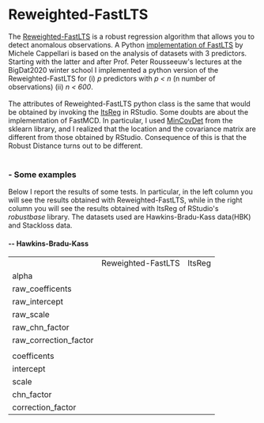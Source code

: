 # Reweighted-FastLTS

<p>
The <a href="https://www.researchgate.net/publication/220451824_Computing_LTS_Regression_for_Large_Data_Sets">Reweighted-FastLTS<a> is a robust regression algorithm that allows you to detect anomalous observations.
A Python <a href="https://pypi.org/project/ltsfit/">implementation of FastLTS</a> by Michele Cappellari is based on the analysis of datasets with 3 predictors. Starting with the latter and after Prof. Peter Rousseeuw's lectures at the BigDat2020 winter school I implemented a python version of the Reweighted-FastLTS for (i) <i>p</i> predictors with <i>p < n</i> (n number of observations) (ii) <i>n < 600</i>.
<br><br>
The attributes of Reweighted-FastLTS python class is the same that would be obtained by invoking the <a href="https://www.rdocumentation.org/packages/robustbase/versions/0.93-5/topics/ltsReg">ltsReg</a> in RStudio.
Some doubts are about the implementation of FastMCD. In particular, I used <a href="https://scikit-learn.org/stable/modules/generated/sklearn.covariance.MinCovDet.html">MinCovDet<a> from the sklearn library, and I realized that the location and the covariance matrix are different from those obtained by RStudio. Consequence of this is that the Robust Distance turns out to be different.
<br><br>  
  <h3>- Some examples</h3>
  Below I report the results of some tests. In particular, in the left column you will see the results obtained with Reweighted-FastLTS,   while in the right column you will see the results obtained with ltsReg of RStudio's <i>robustbase</i> library. The datasets used are   Hawkins-Bradu-Kass data(HBK) and Stackloss data.
  <br>
    <h4>-- Hawkins-Bradu-Kass</h4>
      <table>
        <tr><td></td><td>Reweighted-FastLTS</td><td>ltsReg</td></tr>
        <tr><td>alpha</td><td> </td><td> </td></tr>
        <tr><td>raw_coefficents</td><td> </td><td> </td></tr>
        <tr><td>raw_intercept</td><td> </td><td> </td></tr>
        <tr><td>raw_scale</td><td> </td><td> </td></tr>
        <tr><td>raw_chn_factor</td><td> </td><td>  </td></tr>
        <tr><td>raw_correction_factor </td><td> </td><td> </td></tr>
        <tr><td></td><td></td></tr>
        <tr><td>coefficents</td><td> </td><td> </td></tr>
        <tr><td>intercept</td><td> </td><td> </td></tr>
        <tr><td>scale</td><td> </td><td> </td></tr>
        <tr><td>chn_factor</td><td> </td><td> </td></tr>
        <tr><td>correction_factor</td><td> </td><td> </td></tr
      </table>
</p>
